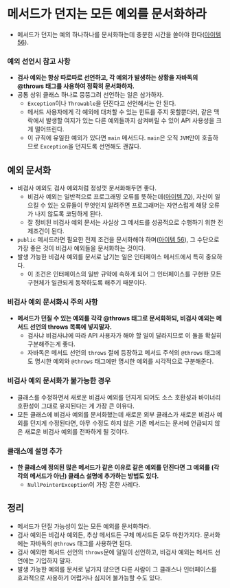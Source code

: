 # 메서드가 던지는 모든 예외를 문서화하라

* 메서드가 던지는 예외 하나하나를 문서화하는데 충분한 시간을 쏟아야 한다([아이템 56](https://github.com/parkhanbeen/study/blob/master/effective-java/8%EC%9E%A5/56.%EA%B3%B5%EA%B0%9C%EB%90%9C%20API%20%EC%9A%94%EC%86%8C%EC%97%90%EB%8A%94%20%ED%95%AD%EC%83%81%20%EB%AC%B8%EC%84%9C%ED%99%94%20%EC%A3%BC%EC%84%9D%EC%9D%84%20%EC%9E%91%EC%84%B1%ED%95%98%EB%9D%BC.md)).

### 예외 선언시 참고 사항

* **검사 예외는 항상 따로따로 선언하고, 각 예외가 발생하는 상황을 자바독의 @throws 태그를 사용하여 정확히 문서화하자.**
* 공통 상위 클래스 하나로 뭉뚱그려 선언하는 일은 삼가하자.
  * `Exception`이나 `Throwable`을 던진다고 선언해서는 안 된다.
  * 메서드 사용자에게 각 예외에 대처할 수 있는 힌트를 주지 못할뿐더러, 같은 맥락에서 발생할 여지가 있는 다른 예외들까지 삼켜버릴 수 있어 API 
    사용성을 크게 떨어뜨린다.
  * 이 규칙에 유일한 예외가 있다면 `main` 메서드다. `main`은 오직 `JVM`만이 호출하므로 `Exception`을 던지도록 선언해도 괜찮다.

## 예외 문서화

* 비검사 예외도 검사 예외처럼 정성껏 문서화해두면 좋다.
  * 비검사 예외는 일반적으로 프로그래밍 오류를 뜻하는데([아이템 70](https://github.com/parkhanbeen/study/blob/master/effective-java/10%EC%9E%A5/70.%EB%B3%B5%EA%B5%AC%ED%95%A0%20%EC%88%98%20%EC%9E%88%EB%8A%94%20%EC%83%81%ED%99%A9%EC%97%90%EB%8A%94%20%EA%B2%80%EC%82%AC%20%EC%98%88%EC%99%B8%EB%A5%BC%2C%20%ED%94%84%EB%A1%9C%EA%B7%B8%EB%9E%98%EB%B0%8D%20%EC%98%A4%EB%A5%98%EC%97%90%EB%8A%94%20%EB%9F%B0%ED%83%80%EC%9E%84%20%EC%98%88%EC%99%B8%EB%A5%BC%20%EC%82%AC%EC%9A%A9%ED%95%98%EB%9D%BC.md)), 자신이 일으킬 수 있는 오류들이 무엇인지 알려주면 프로그래머는 자연스럽게 해당 오류가
   나지 않도록 코딩하게 된다.
  * 잘 정비된 비검사 예외 문서는 사실상 그 메서드를 성공적으로 수행하기 위한 전제조건이 된다.
* `public` 메서드라면 필요한 전제 조건을 문서화해야 하며([아이템 56](https://github.com/parkhanbeen/study/blob/master/effective-java/8%EC%9E%A5/56.%EA%B3%B5%EA%B0%9C%EB%90%9C%20API%20%EC%9A%94%EC%86%8C%EC%97%90%EB%8A%94%20%ED%95%AD%EC%83%81%20%EB%AC%B8%EC%84%9C%ED%99%94%20%EC%A3%BC%EC%84%9D%EC%9D%84%20%EC%9E%91%EC%84%B1%ED%95%98%EB%9D%BC.md)), 그 수단으로 가장 좋은 것이 비검사 예외들을 문서화하는 것이다.
* 발생 가능한 비검사 예외를 문서로 남기는 일은 인터페이스 메서드에서 특히 중요하다.
  * 이 조건은 인터페이스의 일반 규약에 속하게 되어 그 인터페이스를 구현한 모든 구현체가 일관되게 동작하도록 해주기 때문이다.

### 비검사 예외 문서화시 주의 사항

* **메서드가 던질 수 있는 예외를 각각 @throws 태그로 문서화하되, 비검사 예외는 메서드 선언의 throws 목록에 넣지말자.**
  * 검사냐 비검사냐에 따라 API 사용자가 해야 할 일이 달라지므로 이 둘을 확실히 구분해주는게 좋다.
  * 자바독은 메서드 선언의 `throws` 절에 등장하고 메서드 주석의 `@throws` 태그에도 명시한 예외와 `@throws` 태그에만 명시한 예외를 시각적으로
   구분해준다.

### 비검사 예외 문서화가 불가능한 경우

* 클래스를 수정하면서 새로운 비검사 예외를 던지게 되어도 소스 호환성과 바이너리 호환성이 그대로 유지된다는 게 가장 큰 이유다.
* 모든 클래스에 비검사 예외를 문서화했는데 새로운 외부 클래스가 새로운 비검사 예외를 던지게 수정된다면, 아무 수정도 하지 않은 기존 메서드는 문서에 언급되지
 않은 새로운 비검사 예외를 전파하게 될 것이다.

### 클래스에 설명 추가

* **한 클래스에 정의된 많은 메서드가 같은 이유로 같은 예외를 던진다면 그 예외를 (각각의 메서드가 아닌) 클래스 설명에 추가하는 방법도 있다.**
  * `NullPointerException`이 가장 흔한 사례다.

## 정리

* 메서드가 던질 가능성이 있는 모든 예외를 문서화하라.
* 검사 예외든 비검사 예외든, 추상 메서드든 구체 메서드든 모두 마찬가지다. 문서화에는 자바독의 `@throws` 태그를 사용하면 된다.
* 검사 예외만 메서드 선언의 `throws`문에 일일이 선언하고, 비검사 예외는 메서드 선언에는 기입하지 말자.
* 발생 가능한 예외를 문서로 남가지 않으면 다른 사람이 그 클래스나 인터페이스를 효과적으로 사용하기 어렵거나 심지어 불가능할 수도 있다.
